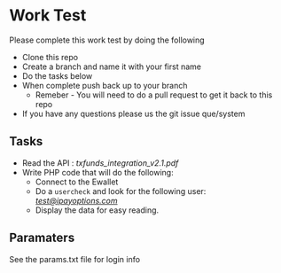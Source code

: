 Work Test
=========

Please complete this work test by doing the following

  - Clone this repo
  - Create a branch and name it with your first name
  - Do the tasks below
  - When complete push back up to your branch
    - Remeber - You will need to do a pull request to get it back to this repo
  - If you have any questions please us the git issue que/system


Tasks
---
 - Read the API : *txfunds_integration_v2.1.pdf*
 - Write PHP code that will do the following:
 	- Connect to the Ewallet
 	- Do a `usercheck` and look for the following user: *test@ipayoptions.com*
 	- Display the data for easy reading.

Paramaters
----------
See the params.txt file for login info
